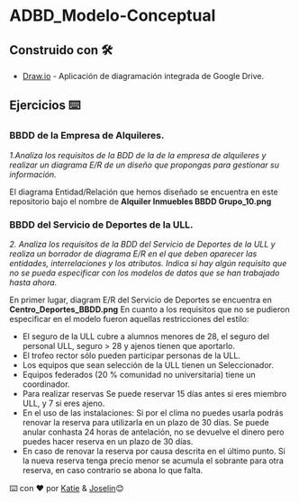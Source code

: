 # ADBD_Modelo-Conceptual

## Construido con 🛠️
* [Draw.io](https://www.draw.io/)  - Aplicación de diagramación integrada de Google Drive.
## Ejercicios ⌨️
### BBDD de la Empresa de Alquileres.
_1.Analiza los requisitos de la BDD de la de la empresa de alquileres y realizar un diagrama E/R de un diseño que propongas para gestionar su información._

El diagrama Entidad/Relación que hemos diseñado se encuentra en este repositorio bajo el nombre de **Alquiler Inmuebles BBDD Grupo_10.png**

### BBDD del Servicio de Deportes de la ULL.
_2. Analiza los requisitos de la BDD del Servicio de Deportes de la ULL y realiza un borrador de diagrama E/R en el que deben aparecer las entidades, interrelaciones y los atributos. Indica si hay algún requisito que no se pueda especificar con los modelos de datos que se han trabajado hasta ahora._

En primer lugar, diagram E/R del Servicio de Deportes se encuentra en **Centro_Deportes_BBDD.png**
En cuanto a los requisitos que no se pudieron especificar en el modelo fueron aquellas restricciones del estilo:
  * El seguro de la ULL cubre a alumnos menores de 28, el seguro del personal ULL, seguro > 28 y ajenos tienen que aportarlo.
  * El trofeo rector sólo pueden participar personas de la ULL.
  * Los equipos que sean selección de la ULL tienen un Seleccionador.
  * Equipos federados (20 % comunidad no universitaria) tiene un coordinador.
  * Para realizar reservas Se puede reservar 15 días antes si eres miembro ULL, y 7 si eres ajeno.
  * En el uso de las instalaciones: Si por el clima no puedes usarla podrás renovar la reserva para utilizarla en un plazo de 30 días. Se puede anular conhasta 24 horas de antelación, no se devuelve el dinero pero puedes hacer reserva en un plazo de 30 días.
  * En caso de renovar la reserva por causa descrita en el último punto. Si la nueva reserva tenga precio menor se acumula el sobrante para otra reserva, en caso contrario se abona lo que falta.
 
 ⌨️ con ❤️ por [Katie](https://github.com/alu0101044200) & [Joselin](https://github.com/alu0101037653)😊
  
